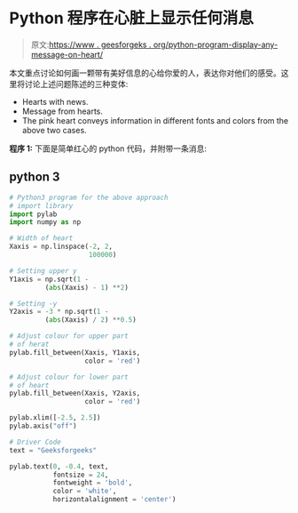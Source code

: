# Python 程序在心脏上显示任何消息

> 原文:[https://www . geesforgeks . org/python-program-display-any-message-on-heart/](https://www.geeksforgeeks.org/python-program-display-any-message-on-heart/)

本文重点讨论如何画一颗带有美好信息的心给你爱的人，表达你对他们的感受。这里将讨论上述问题陈述的三种变体:

*   Hearts with news.
*   Message from hearts.
*   The pink heart conveys information in different fonts and colors from the above two cases.

**程序 1:** 下面是简单红心的 python 代码，并附带一条消息:

## python 3

```py
# Python3 program for the above approach
# import library
import pylab
import numpy as np

# Width of heart
Xaxis = np.linspace(-2, 2, 
                    100000)

# Setting upper y 
Y1axis = np.sqrt(1 - 
         (abs(Xaxis) - 1) **2)

# Setting -y
Y2axis = -3 * np.sqrt(1 - 
         (abs(Xaxis) / 2) **0.5)

# Adjust colour for upper part 
# of herat
pylab.fill_between(Xaxis, Y1axis, 
                   color = 'red')

# Adjust colour for lower part 
# of heart
pylab.fill_between(Xaxis, Y2axis, 
                   color = 'red')

pylab.xlim([-2.5, 2.5])
pylab.axis("off")

# Driver Code
text = "Geeksforgeeks"

pylab.text(0, -0.4, text, 
           fontsize = 24, 
           fontweight = 'bold',
           color = 'white', 
           horizontalalignment = 'center')
```